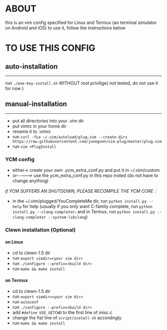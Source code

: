 # ABOUT

this is an vim config specified for Linux and Termux (an terminal simulator on Android and iOS)
to use it, follow the instructions below

# TO USE THIS CONFIG

## auto-installation

---

run `./one-key-install.sh` WITHOUT root privilige( not tested, do not use it for now )

## manual-installation

---

* put all directories into your .vim dir
* put vimrc in your home dir
* rename it to .vimrc
* run `curl -fLo ~/.vim/autoload/plug.vim --create-dirs https://raw.githubusercontent.com/junegunn/vim-plug/master/plug.vim`
* run `vim +PlugInstall`

### YCM config

* either-> create your own .ycm\_extra\_conf.py and put it in ~/.vim/custom
* or-----> use the ycm\_extra\_conf.py in this repo insted (do not have to change anything)

*if YCM SUFFERS AN SHUTDOWN, PLEASE RECOMPILE THE YCM CORE：*
* in the ~/.vim/plugged/YouCompleteMe dir, run `python install.py --help` for help (usually if you only want C-family complete, run `python install.py --clang-completer`; and in Termux, run `python install.py --clang-completer --system-libclang`)

### Clewn installation (Optional)

#### on Linux
* cd to clewn-1.5 dir
* run `export vimdir=<your vim dir>`
* run `./configure --prefix=<build dir>`
* run `make && make install`

#### on Termux
* cd to clewn-1.5 dir
* run `export vimdir=<your vim dir>`
* run `autoconf`
* run `./configure --prefix=<build dir>`
* add `#define USE_GETCWD` to the first line of misc.c
* change the fist line of `script/install-sh` accordingly
* run `make && make install`

